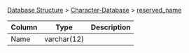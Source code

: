 [Database Structure](Database-Structure) > [Character-Database](Character-Database) > [reserved_name](reserved_name)

Column | Type | Description
--- | --- | ---
Name | varchar(12) | 
